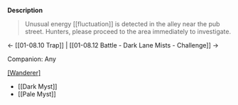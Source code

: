 **Description**
> Unusual energy [[fluctuation]] is detected in the alley near the pub street. Hunters, please proceed to the area immediately to investigate.

← [[01-08.10 Trap]] | [[01-08.12 Battle - Dark Lane Mists - Challenge]] →

Companion: Any

[[Wanderer]](s)
* [[Dark Myst]]
* [[Pale Myst]]